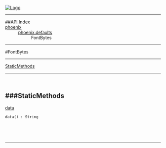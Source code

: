 
[![Logo](../../../images/logo.png)](../../../index.html)

---


##[API Index](../../../api/index.html#phoenix.defaults)   
[phoenix](../)     
&emsp;&emsp;&emsp;[phoenix.defaults](./)   
&emsp;&emsp;&emsp;&emsp;&emsp;&emsp;FontBytes

---

#FontBytes


---


[StaticMethods](#StaticMethods)   


---

&nbsp;   

<a class="lift" name="StaticMethods" ></a>
###StaticMethods   
---
<a class="lift" name="data" href="#data">data</a>



`data() : String`

<span class="small_desc_flat">  </span>   

&nbsp;   



&nbsp;
&nbsp;
&nbsp;

---  


&nbsp;   
&nbsp;   
